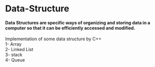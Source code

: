# Data-Structure
#### Data Structures are specific ways of organizing and storing data in a computer so that it can be efficiently accessed and modified.

Implementation of some data structure by C++ \
1- Array\
2- Linked List\
3- stack \
4- Queue
